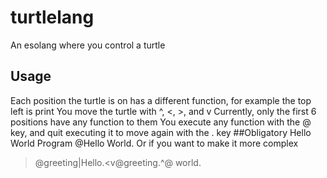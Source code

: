 # turtlelang
An esolang where you control a turtle
## Usage
Each position the turtle is on has a different function, for example the top left is print
You move the turtle with ^, <, >, and v
Currently, only the first 6 positions have any function to them
You execute any function with the @ key, and quit executing it to move again with the . key
##Obligatory Hello World Program
@Hello World.
Or if you want to make it more complex
>@greeting|Hello.<v@greeting.^@ world.
